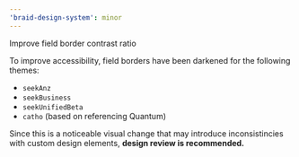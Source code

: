 ```yaml
---
'braid-design-system': minor
---
```


Improve field border contrast ratio

To improve accessibility, field borders have been darkened for the following themes:

- `seekAnz`
- `seekBusiness`
- `seekUnifiedBeta`
- `catho` (based on referencing Quantum)

Since this is a noticeable visual change that may introduce inconsistincies with custom design elements, **design review is recommended.**
